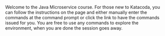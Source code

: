 Welcome to the Java Microservice course.  For those new to Katacoda, you can follow the instructions on the page and either manually enter the commands at the command prompt or click the link to have the commands issued for you.  You are free to use any commands to explore the environment, when you are done the session goes away.

